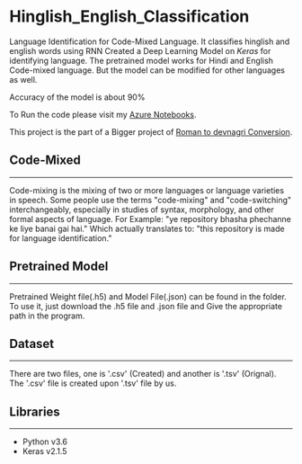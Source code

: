 # Hinglish_English_Classification
Language Identification for Code-Mixed Language.
It classifies hinglish and english words using RNN
Created a Deep Learning Model on *Keras* for identifying language.
The pretrained model works for Hindi and English Code-mixed language. But the model can be modified for other languages as well.
<br>

Accuracy of the model is about 90%

To Run the code please visit my [Azure Notebooks](https://notebooks.azure.com/shreyanse081/projects/langclass).

This project is the part of a Bigger project of [Roman to devnagri Conversion]().

## Code-Mixed
<hr>
Code-mixing is the mixing of two or more languages or language varieties in speech. Some people use the terms "code-mixing" and "code-switching" interchangeably, especially in studies of syntax, morphology, and other formal aspects of language. 
For Example:
"ye repository bhasha phechanne ke liye banai gai hai."
Which actually translates to:
"this repository is made for language identification."
<br>

## Pretrained Model
<hr>
Pretrained Weight file(.h5) and Model File(.json) can be found in the folder. To use it, just download the .h5 file and .json file and Give the appropriate path in the program.
<br>

## Dataset
<hr>
There are two files, one is '.csv' (Created) and another is '.tsv' (Orignal). The '.csv' file is created upon '.tsv' file by us. 
<br>

## Libraries
<hr>
<ul>
  <li>Python v3.6</li>
  <li>Keras v2.1.5</li>
</ul>
